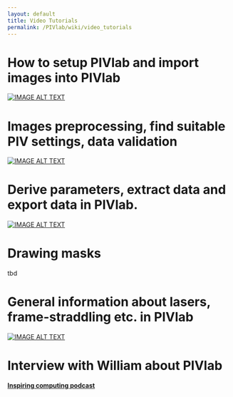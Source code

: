 ```yaml
---
layout: default
title: Video Tutorials
permalink: /PIVlab/wiki/video_tutorials
---
```

# How to setup PIVlab and import images into PIVlab
[![IMAGE ALT TEXT](http://img.youtube.com/vi/g2hcTRAzBvY/0.jpg)](http://www.youtube.com/watch?v=g2hcTRAzBvY "PIVlab tutorial 1")

# Images preprocessing, find suitable PIV settings, data validation
[![IMAGE ALT TEXT](http://img.youtube.com/vi/15RTs_USHFk/0.jpg)](http://www.youtube.com/watch?v=15RTs_USHFk "PIVlab tutorial 2")

# Derive parameters, extract data and export data in PIVlab.
[![IMAGE ALT TEXT](http://img.youtube.com/vi/47NCB_RFiE8/0.jpg)](http://www.youtube.com/watch?v=47NCB_RFiE8 "PIVlab tutorial 3")

# Drawing masks
tbd

# General information about lasers, frame-straddling etc. in PIVlab
[![IMAGE ALT TEXT](http://img.youtube.com/vi/8B5M31NWlJc/0.jpg)](http://www.youtube.com/watch?v=8B5M31NWlJc "PIVlab full PIV system")

# Interview with William about PIVlab
**[Inspiring computing podcast](https://www.buzzsprout.com/2107763/15106425)**